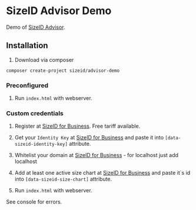 # SizeID Advisor Demo
Demo of [SizeID Advisor](http://demo.sizeid.com/advisor.products/).

## Installation

1. Download via composer

```
composer create-project sizeid/advisor-demo
```

### Preconfigured

1. Run `index.html` with webserver.

### Custom credentials

1. Register at [SizeID for Business](https://business.sizeid.com/public/sign-up/). Free tariff available.

2. Get your `Identity Key` at [SizeID for Business](https://business.sizeid.com/integration.settings/#credentials) and paste it into `[data-sizeid-identity-key]` attribute.

2. Whitelist your domain at [SizeID for Business](https://business.sizeid.com/integration.settings/#credentials) - for localhost just add localhost

3. Add at least one active size chart at [SizeID for Business](https://business.sizeid.com/size-charts.database/) and paste it\`s id into `[data-sizeid-size-chart]` attribute.

4. Run `index.html` with webserver.

See console for errors.
